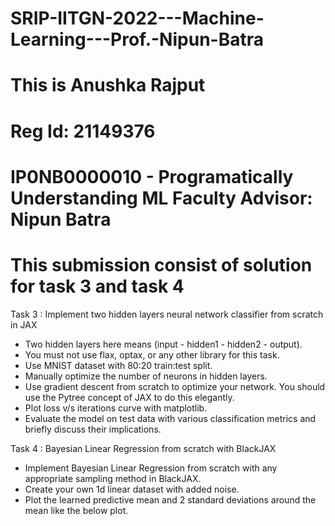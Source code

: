 # SRIP-IITGN-2022---Machine-Learning---Prof.-Nipun-Batra
# This is Anushka Rajput
# Reg Id: 21149376
# IP0NB0000010 - Programatically Understanding ML Faculty Advisor: Nipun Batra
# This submission consist of solution for task 3 and task 4 

Task 3 : Implement two hidden layers neural network classifier from scratch in JAX

* Two hidden layers here means (input - hidden1 - hidden2 - output).
* You must not use flax, optax, or any other library for this task.
* Use MNIST dataset with 80:20 train:test split.
* Manually optimize the number of neurons in hidden layers.
* Use gradient descent from scratch to optimize your network. You should use the Pytree concept of JAX to do this elegantly.
* Plot loss v/s iterations curve with matplotlib.
* Evaluate the model on test data with various classification metrics and briefly discuss their implications.


Task 4 : Bayesian Linear Regression from scratch with BlackJAX 

* Implement Bayesian Linear Regression from scratch with any appropriate sampling method in BlackJAX.
* Create your own 1d linear dataset with added noise.
* Plot the learned predictive mean and 2 standard deviations around the mean like the below plot.
